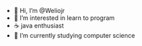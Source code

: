 - 👋 Hi, I’m @Weliojr
- 👀 I’m interested in learn to program
- ☕ java enthusiast
- 🌱 I’m currently studying computer science


<!---
Weliojr/Weliojr is a ✨ special ✨ repository because its `README.md` (this file) appears on your GitHub profile.
You can click the Preview link to take a look at your changes.
--->
